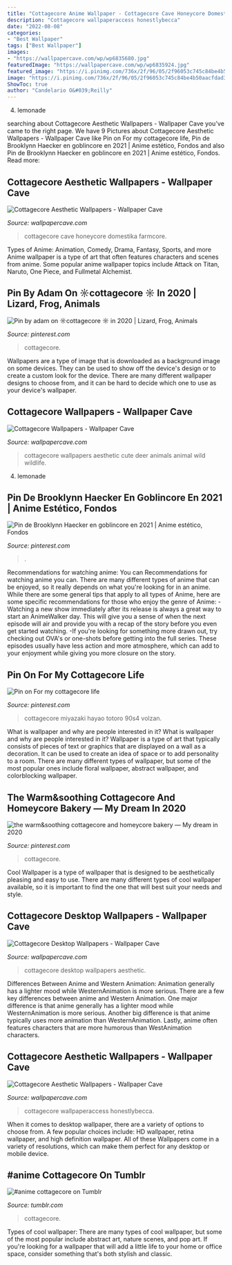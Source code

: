 ```yaml
---
title: "Cottagecore Anime Wallpaper - Cottagecore Cave Honeycore Domestika Farmcore"
description: "Cottagecore wallpaperaccess honestlybecca"
date: "2022-08-08"
categories:
- "Best Wallpaper"
tags: ["Best Wallpaper"]
images:
- "https://wallpapercave.com/wp/wp6835680.jpg"
featuredImage: "https://wallpapercave.com/wp/wp6835924.jpg"
featured_image: "https://i.pinimg.com/736x/2f/96/05/2f96053c745c84be4b50aacfdad3d0f8.jpg"
image: "https://i.pinimg.com/736x/2f/96/05/2f96053c745c84be4b50aacfdad3d0f8.jpg"
ShowToc: true
author: "Candelario O&#039;Reilly"
---
```



4. lemonade 

	

		
searching about Cottagecore Aesthetic Wallpapers - Wallpaper Cave you've came to the right page. We have 9 Pictures about Cottagecore Aesthetic Wallpapers - Wallpaper Cave like Pin on For my cottagecore life, Pin de Brooklynn Haecker en goblincore en 2021 | Anime estético, Fondos and also Pin de Brooklynn Haecker en goblincore en 2021 | Anime estético, Fondos. Read more:
		
    
## Cottagecore Aesthetic Wallpapers - Wallpaper Cave

<img loading=lazy src="https://wallpapercave.com/wp/wp6835924.jpg" onerror="this.onerror=null;this.src='https://tse4.mm.bing.net/th?id=OIP.agR8_Y6jwUlwmqfM3TGxcQHaGe&amp;pid=15.1';" alt="Cottagecore Aesthetic Wallpapers - Wallpaper Cave">

_Source: wallpapercave.com_

>cottagecore cave honeycore domestika farmcore. 

	

Types of Anime: Animation, Comedy, Drama, Fantasy, Sports, and more
Anime wallpaper is a type of art that often features characters and scenes from anime. Some popular anime wallpaper topics include Attack on Titan, Naruto, One Piece, and Fullmetal Alchemist.

    
## Pin By Adam On ☼cottagecore ☼ In 2020 | Lizard, Frog, Animals

<img loading=lazy src="https://i.pinimg.com/736x/52/29/b5/5229b5a16e3cb3f5929e09446e289cc7.jpg" onerror="this.onerror=null;this.src='https://tse2.mm.bing.net/th?id=OIP.swYXHuNE9i_vIkWvk-rSPQHaGT&amp;pid=15.1';" alt="Pin by adam on ☼cottagecore ☼ in 2020 | Lizard, Frog, Animals">

_Source: pinterest.com_

>cottagecore. 

	

Wallpapers are a type of image that is downloaded as a background image on some devices. They can be used to show off the device's design or to create a custom look for the device. There are many different wallpaper designs to choose from, and it can be hard to decide which one to use as your device's wallpaper.

    
## Cottagecore Wallpapers - Wallpaper Cave

<img loading=lazy src="https://wallpapercave.com/wp/wp6039351.jpg" onerror="this.onerror=null;this.src='https://tse1.mm.bing.net/th?id=OIP.i5redJyrE1VIuM6q1AxeSAHaNK&amp;pid=15.1';" alt="Cottagecore Wallpapers - Wallpaper Cave">

_Source: wallpapercave.com_

>cottagecore wallpapers aesthetic cute deer animals animal wild wildlife. 

	

4. lemonade 

    
## Pin De Brooklynn Haecker En Goblincore En 2021 | Anime Estético, Fondos

<img loading=lazy src="https://i.pinimg.com/736x/44/f9/b3/44f9b3abc51c0b6cb0ace1b9e8266f77.jpg" onerror="this.onerror=null;this.src='https://tse4.mm.bing.net/th?id=OIP.vkbvhZ-kipWCbSqd_Q5QjgHaF8&amp;pid=15.1';" alt="Pin de Brooklynn Haecker en goblincore en 2021 | Anime estético, Fondos">

_Source: pinterest.com_

>. 

	

Recommendations for watching anime: You can
Recommendations for watching anime you can. There are many different types of anime that can be enjoyed, so it really depends on what you're looking for in an anime. While there are some general tips that apply to all types of Anime, here are some specific recommendations for those who enjoy the genre of Anime: 
-Watching a new show immediately after its release is always a great way to start an AnimeWalker day. This will give you a sense of when the next episode will air and provide you with a recap of the story before you even get started watching. 
-If you're looking for something more drawn out, try checking out OVA's or one-shots before getting into the full series. These episodes usually have less action and more atmosphere, which can add to your enjoyment while giving you more closure on the story.

    
## Pin On For My Cottagecore Life

<img loading=lazy src="https://i.pinimg.com/736x/2f/96/05/2f96053c745c84be4b50aacfdad3d0f8.jpg" onerror="this.onerror=null;this.src='https://tse3.mm.bing.net/th?id=OIP.GJ_ITZV3OYHjK9McdZQAawHaN2&amp;pid=15.1';" alt="Pin on For my cottagecore life">

_Source: pinterest.com_

>cottagecore miyazaki hayao totoro 90s4 volzan. 

	

What is wallpaper and why are people interested in it?
What is wallpaper and why are people interested in it?
Wallpaper is a type of art that typically consists of pieces of text or graphics that are displayed on a wall as a decoration. It can be used to create an idea of space or to add personality to a room. There are many different types of wallpaper, but some of the most popular ones include floral wallpaper, abstract wallpaper, and colorblocking wallpaper.

    
## The Warm&amp;soothing Cottagecore And Homeycore Bakery — My Dream In 2020

<img loading=lazy src="https://i.pinimg.com/736x/11/91/01/11910158b799737ef76f8e234f047708.jpg" onerror="this.onerror=null;this.src='https://tse2.mm.bing.net/th?id=OIP.qlwXftpnE-UyT-y94oI6hQHaD_&amp;pid=15.1';" alt="the warm&amp;soothing cottagecore and homeycore bakery — My dream in 2020">

_Source: pinterest.com_

>cottagecore. 

	

Cool Wallpaper is a type of wallpaper that is designed to be aesthetically pleasing and easy to use. There are many different types of cool wallpaper available, so it is important to find the one that will best suit your needs and style.

    
## Cottagecore Desktop Wallpapers - Wallpaper Cave

<img loading=lazy src="https://wallpapercave.com/wp/wp7353260.jpg" onerror="this.onerror=null;this.src='https://tse2.mm.bing.net/th?id=OIP.izMAFEIFBTxpKihJTvPu1QHaEK&amp;pid=15.1';" alt="Cottagecore Desktop Wallpapers - Wallpaper Cave">

_Source: wallpapercave.com_

>cottagecore desktop wallpapers aesthetic. 

	

Differences Between Anime and Western Animation: Animation generally has a lighter mood while WesternAnimation is more serious.
There are a few key differences between anime and Western Animation. One major difference is that anime generally has a lighter mood while WesternAnimation is more serious. Another big difference is that anime typically uses more animation than WesternAnimation. Lastly, anime often features characters that are more humorous than WestAnimation characters.

    
## Cottagecore Aesthetic Wallpapers - Wallpaper Cave

<img loading=lazy src="https://wallpapercave.com/wp/wp6835680.jpg" onerror="this.onerror=null;this.src='https://tse1.mm.bing.net/th?id=OIP.IqWhL_7PpKJPUUIdGe8IKwHaNJ&amp;pid=15.1';" alt="Cottagecore Aesthetic Wallpapers - Wallpaper Cave">

_Source: wallpapercave.com_

>cottagecore wallpaperaccess honestlybecca. 

	

When it comes to desktop wallpaper, there are a variety of options to choose from. A few popular choices include: HD wallpaper, retina wallpaper, and high definition wallpaper. All of these Wallpapers come in a variety of resolutions, which can make them perfect for any desktop or mobile device. 

    
## #anime Cottagecore On Tumblr

<img loading=lazy src="https://64.media.tumblr.com/e71dc93c12fd5be7e3d2466d74e71098/63e519cf76ee834f-5e/s640x960/b7efbe338e3dc45bde01ce1c07a702218506366d.png" onerror="this.onerror=null;this.src='https://tse3.mm.bing.net/th?id=OIP.xx5zdQR-aDHQ6unIOfRKUwHaEK&amp;pid=15.1';" alt="#anime cottagecore on Tumblr">

_Source: tumblr.com_

>cottagecore. 

	

Types of cool wallpaper:
There are many types of cool wallpaper, but some of the most popular include abstract art, nature scenes, and pop art. If you're looking for a wallpaper that will add a little life to your home or office space, consider something that's both stylish and classic.

